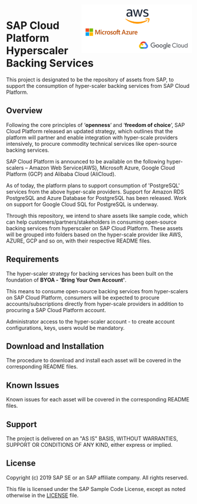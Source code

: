 <img align="right" width=300 src="/img/SAPCP-HyperScalers.png">

# SAP Cloud Platform Hyperscaler Backing Services
This project is designated to be the repository of assets from SAP, to support the consumption of hyper-scaler backing services from SAP Cloud Platform.

## Overview

Following the core principles of ‘**openness**‘ and ‘**freedom of choice**‘, SAP Cloud Platform released an updated strategy, which outlines that the platform will partner and enable integration with hyper-scale providers intensively, to procure commodity technical services like open-source backing services.

SAP Cloud Platform is announced to be available on the following hyper-scalers – Amazon Web Service(AWS), Microsoft Azure, Google Cloud Platform (GCP) and Alibaba Cloud (AliCloud).

As of today, the platform plans to support consumption of 'PostgreSQL' services from the above hyper-scale providers. 
Support for Amazon RDS PostgreSQL and Azure Database for PostgreSQL has been released. Work on support for Google Cloud SQL for PostgreSQL is underway.

Through this repository, we intend to share assets like sample code, which can help customers/partners/stakeholders in consuming open-source backing services from hyperscaler on SAP Cloud Platform. These assets will be grouped into folders based on the hyper-scale provider like AWS, AZURE, GCP and so on, with their respective README files.

## Requirements

The hyper-scaler strategy for backing services has been built on the foundation of **BYOA - 'Bring Your Own Account'**. 

This means to consume open-source backing services from hyper-scalers on SAP Cloud Platform, consumers will be expected to procure accounts/subscriptions directly from hyper-scale providers in addition to procuring a SAP Cloud Platform account.

Administrator access to the hyper-scaler account - to create account configurations, keys, users would be mandatory.

## Download and Installation

The procedure to download and install each asset will be covered in the corresponding README files.

## Known Issues

Known issues for each asset will be covered in the corresponding README files.

## Support

The project is delivered on an "AS IS" BASIS, WITHOUT WARRANTIES, SUPPORT OR CONDITIONS OF ANY KIND, either express or implied.

## License

Copyright (c) 2019 SAP SE or an SAP affiliate company. All rights reserved.

This file is licensed under the SAP Sample Code License, except as noted otherwise in the [LICENSE](/LICENSE.pdf) file.
